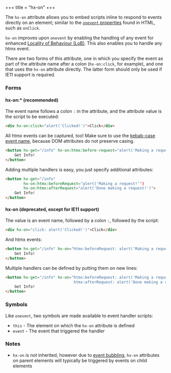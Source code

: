 +++
title = "hx-on"
+++

The `hx-on` attribute allows you to embed scripts inline to respond to events directly on an element; similar to the [`onevent` properties](https://developer.mozilla.org/en-US/docs/Web/Events/Event_handlers#using_onevent_properties) found in HTML, such as `onClick`.

`hx-on` improves upon `onevent` by enabling the handling of any event for enhanced [Locality of Behaviour (LoB)](/essays/locality-of-behaviour/). This also enables you to handle any htmx event.

There are two forms of this attribute, one in which you specify the event as part of the attribute name
after a colon (`hx-on:click`, for example), and one that uses the `hx-on` attribute directly. The
latter form should only be used if IE11 support is required.

### Forms
#### hx-on:* (recommended)
The event name follows a colon `:` in the attribute, and the attribute value is the script to be executed:

```html
<div hx-on:click="alert('Clicked!')">Click</div>
```
All htmx events can be captured, too! Make sure to use the [kebab-case event name](@/docs.md#events),
because DOM attributes do not preserve casing.

```html
<button hx-get="/info" hx-on:htmx:before-request="alert('Making a request!')">
    Get Info!
</button>
```

Adding multiple handlers is easy, you just specify additional attributes:
```html
<button hx-get="/info"
        hx-on:htmx:beforeRequest="alert('Making a request!'")
        hx-on:htmx:afterRequest="alert('Done making a request!')">
    Get Info!
</button>
```


#### hx-on (deprecated, except for IE11 support)
The value is an event name, followed by a colon `:`, followed by the script:

```html
<div hx-on="click: alert('Clicked!')">Click</div>
```

And htmx events:

```html
<button hx-get="/info" hx-on="htmx:beforeRequest: alert('Making a request!')">
    Get Info!
</button>
```

Multiple handlers can be defined by putting them on new lines:
```html
<button hx-get="/info" hx-on="htmx:beforeRequest: alert('Making a request!')
                              htmx:afterRequest: alert('Done making a request!')">
    Get Info!
</button>
```


### Symbols

Like `onevent`, two symbols are made available to event handler scripts:

* `this` - The element on which the `hx-on` attribute is defined
* `event` - The event that triggered the handler

### Notes

* `hx-on` is _not_ inherited, however due to
  [event bubbling](https://developer.mozilla.org/en-US/docs/Learn/JavaScript/Building_blocks/Events#event_bubbling_and_capture),
  `hx-on` attributes on parent elements will typically be triggered by events on child elements

